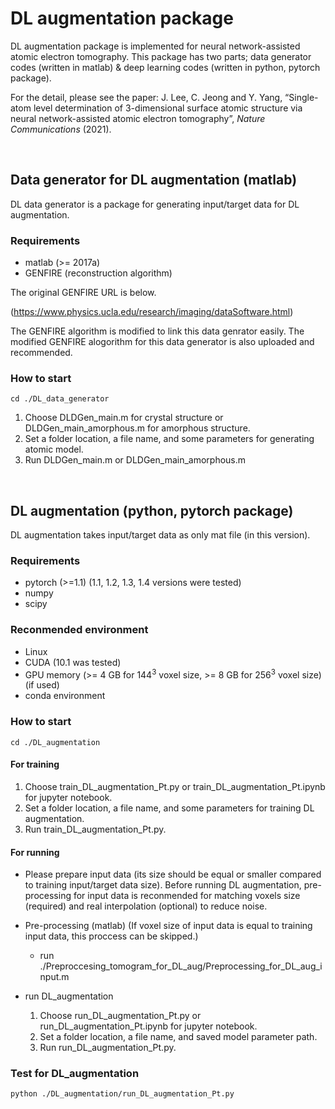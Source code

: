 # DL augmentation package

DL augmentation package is implemented for neural network-assisted atomic electron tomography.
This package has two parts; data generator codes (written in matlab) & deep learning codes (written in python, pytorch package).

For the detail, please see the paper: J. Lee, C. Jeong and Y. Yang, “Single-atom level determination of 3-dimensional surface atomic structure via neural network-assisted atomic electron tomography”, *Nature Communications* (2021).

<br/>

## Data generator for DL augmentation (matlab)
DL data generator is a package for generating input/target data for DL augmentation.

### Requirements
- matlab (>= 2017a)
- GENFIRE (reconstruction algorithm)

The original GENFIRE URL is below.

(https://www.physics.ucla.edu/research/imaging/dataSoftware.html)

The GENFIRE algorithm is modified to link this data genrator easily.
The modified GENFIRE alogorithm for this data generator is also uploaded and recommended.


### How to start
```
cd ./DL_data_generator
```
1. Choose DLDGen_main.m for crystal structure or DLDGen_main_amorphous.m for amorphous structure.
2. Set a folder location, a file name, and some parameters for generating atomic model.
3. Run DLDGen_main.m or DLDGen_main_amorphous.m


<br/>

## DL augmentation (python, pytorch package)
DL augmentation takes input/target data as only mat file (in this version).


### Requirements
- pytorch (>=1.1) (1.1, 1.2, 1.3, 1.4 versions were tested)
- numpy
- scipy

### Reconmended environment
- Linux
- CUDA (10.1 was tested)
- GPU memory (>= 4 GB for 144<sup>3</sup> voxel size, >= 8 GB for 256<sup>3</sup> voxel size) (if used)
- conda environment


### How to start
```
cd ./DL_augmentation
```
#### For training

1. Choose train_DL_augmentation_Pt.py or train_DL_augmentation_Pt.ipynb for jupyter notebook.
2. Set a folder location, a file name, and some parameters for training DL augmentation.
3. Run train_DL_augmentation_Pt.py.


#### For running

* Please prepare input data (its size should be equal or smaller compared to training input/target data size).
Before running DL augmentation, pre-processing for input data is reconmended for matching voxels size (required) and real interpolation (optional) to reduce noise. 

* Pre-processing (matlab)
(If voxel size of input data is equal to training input data, this proccess can be skipped.)
    * run ./Preproccesing_tomogram_for_DL_aug/Preprocessing_for_DL_aug_input.m

* run DL_augmentation
   1. Choose run_DL_augmentation_Pt.py or run_DL_augmentation_Pt.ipynb for jupyter notebook.
   2. Set a folder location, a file name, and saved model parameter path.
   3. Run run_DL_augmentation_Pt.py.

### Test for DL_augmentation
```
python ./DL_augmentation/run_DL_augmentation_Pt.py
```
